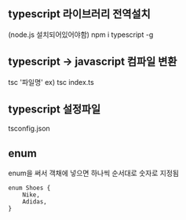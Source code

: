 ## typescript 라이브러리 전역설치

(node.js 설치되어있어야함)
npm i typescript -g

## typescript -> javascript 컴파일 변환

tsc '파일명'
ex) tsc index.ts

## typescript 설정파일

tsconfig.json

## enum

enum을 써서 객채에 넣으면 하나씩 순서대로 숫자로 지정됨

```
enum Shoes {
    Nike,
    Adidas,
}
```
